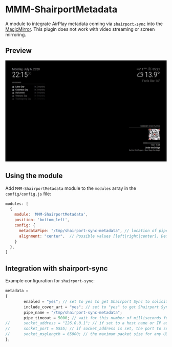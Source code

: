 # MMM-ShairportMetadata
A module to integrate AirPlay metadata coming via <a href="https://github.com/mikebrady/shairport-sync">`shairport-sync`</a> into the <a href="https://github.com/MichMich/MagicMirror">MagicMirror</a>. This plugin does not work with video streaming or screen mirroring.

## Preview
![preview](preview.jpg)

## Using the module
Add `MMM-ShairportMetadata` module to the `modules` array in the `config/config.js` file:
````javascript
modules: [
  {
    module: 'MMM-ShairportMetadata',
    position: 'bottom_left',
    config: {
      metadataPipe: "/tmp/shairport-sync-metadata", // location of pipe with shairport-sync metadata
	  alignment: "center",	// Possible values [left|right|center]. Default: center
    }
  },
]
````

## Integration with shairport-sync
Example configuration for `shairport-sync`:
````javascript
metadata =
{
		enabled = "yes"; // set to yes to get Shairport Sync to solicit metadata from the source and to pass it on via a pipe
		include_cover_art = "yes"; // set to "yes" to get Shairport Sync to solicit cover art from the source and pass it via the pipe. You must also set "enabled" to "yes".
		pipe_name = "/tmp/shairport-sync-metadata";
		pipe_timeout = 5000; // wait for this number of milliseconds for a blocked pipe to unblock before giving up
//      socket_address = "226.0.0.1"; // if set to a host name or IP address, UDP packets containing metadata will be sent to this address. May be a multicast address. "socket-port" must be non-zero and "enabled" must be set to yes"
//      socket_port = 5555; // if socket_address is set, the port to send UDP packets to
//      socket_msglength = 65000; // the maximum packet size for any UDP metadata. This will be clipped to be between 500 or 65000. The default is 500.
};

````
